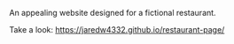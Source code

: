 An appealing website designed for a fictional restaurant.

Take a look: https://jaredw4332.github.io/restaurant-page/
